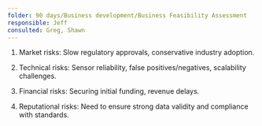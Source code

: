 ```yaml
---
folder: 90 days/Business development/Business Feasibility Assessment
responsible: Jeff
consulted: Greg, Shawn
---
```

1. Market risks: Slow regulatory approvals, conservative industry adoption.  
  
2. Technical risks: Sensor reliability, false positives/negatives, scalability challenges.  

3. Financial risks: Securing initial funding, revenue delays.  

4. Reputational risks: Need to ensure strong data validity and compliance with standards.